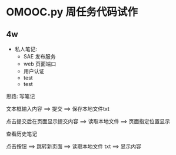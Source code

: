 # OMOOC.py 周任务代码试作

## 4w

- 私人笔记:
    + SAE 发布服务
    + web 页面端口
    + 用户认证
    + test
    + test
    
思路:
写笔记

文本框输入内容 ==> 提交 ==> 保存本地文件txt

点击提交后在页面显示提交内容 ==> 读取本地文件 ==> 页面指定位置显示



查看历史笔记

点击按钮 ==> 跳转新页面 ==> 读取本地文件 txt  ==> 显示内容


